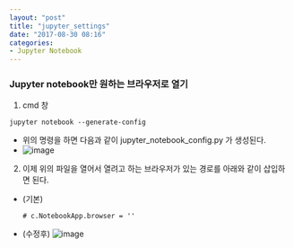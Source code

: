 ```yaml
---
layout: "post"
title: "jupyter_settings"
date: "2017-08-30 08:16"
categories:
- Jupyter Notebook
---
```


### Jupyter notebook만 원하는 브라우저로 열기

1. cmd 창
```
jupyter notebook --generate-config
```
  - 위의 명령을 하면 다음과 같이 jupyter_notebook_config.py 가 생성된다.
  - ![image](/public/img/jupyter_brower_setting_1.png)

2. 이제 위의 파일을 열어서 열려고 하는 브라우저가 있는 경로를 아래와 같이 삽입하면 된다.
- (기본)
  ```
  # c.NotebookApp.browser = ''
  ```
- (수정후)
 ![image](/public/img/jupyter_brower_setting_2.png)

 >
